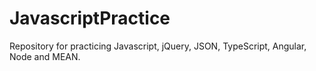 # JavascriptPractice
Repository for practicing Javascript, jQuery, JSON, TypeScript, Angular, Node and MEAN.
